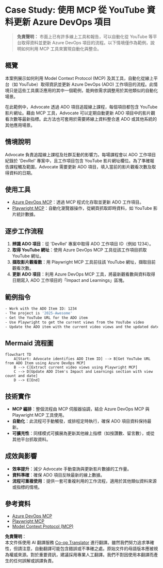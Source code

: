 <!--
CO_OP_TRANSLATOR_METADATA:
{
  "original_hash": "14a2dfbea55ef735660a06bd6bdfe5f3",
  "translation_date": "2025-06-13T21:32:21+00:00",
  "source_file": "09-CaseStudy/UpdateADOItemsFromYT.md",
  "language_code": "tw"
}
-->
# Case Study: 使用 MCP 從 YouTube 資料更新 Azure DevOps 項目

> **免責聲明：** 市面上已有許多線上工具和報告，可以自動化從 YouTube 等平台取得資料並更新 Azure DevOps 項目的流程。以下情境僅作為範例，說明如何利用 MCP 工具來實現自動化與整合。

## 概覽

本案例展示如何利用 Model Context Protocol (MCP) 及其工具，自動化從線上平台（如 YouTube）取得資訊並更新 Azure DevOps (ADO) 工作項目的流程。此情境只是這些工具廣泛應用的其中一個範例，能夠依需求調整用於其他類似的自動化場景。

在此範例中，Advocate 透過 ADO 項目追蹤線上課程，每個項目都包含 YouTube 影片網址。藉由 MCP 工具，Advocate 可以定期自動更新 ADO 項目中的影片觀看次數等最新指標。此方法也可套用於需要將線上資料整合進 ADO 或其他系統的其他應用場景。

## 情境說明

Advocate 負責追蹤線上課程及社群互動的影響力。每場課程會以 ADO 工作項目紀錄於 'DevRel' 專案中，且工作項目包含 YouTube 影片網址欄位。為了準確報告課程觸及範圍，Advocate 需要更新 ADO 項目，填入當前的影片觀看次數及取得資料的日期。

## 使用工具

- [Azure DevOps MCP](https://github.com/microsoft/azure-devops-mcp)：透過 MCP 程式化存取並更新 ADO 工作項目。
- [Playwright MCP](https://github.com/microsoft/playwright-mcp)：自動化瀏覽器操作，從網頁抓取即時資料，如 YouTube 影片統計數據。

## 逐步工作流程

1. **辨識 ADO 項目**：從 'DevRel' 專案中取得 ADO 工作項目 ID（例如 1234）。
2. **取得 YouTube 網址**：使用 Azure DevOps MCP 工具從該工作項目抓取 YouTube 網址。
3. **擷取影片觀看數**：用 Playwright MCP 工具前往該 YouTube 網址，擷取目前觀看次數。
4. **更新 ADO 項目**：利用 Azure DevOps MCP 工具，將最新觀看數與資料取得日期寫入 ADO 工作項目的「Impact and Learnings」區塊。

## 範例指令

```bash
- Work with the ADO Item ID: 1234
- The project is '2025-Awesome'
- Get the YouTube URL for the ADO item
- Use Playwright to get the current views from the YouTube video
- Update the ADO item with the current video views and the updated date of the information
```

## Mermaid 流程圖

```mermaid
flowchart TD
    A[Start: Advocate identifies ADO Item ID] --> B[Get YouTube URL from ADO Item using Azure DevOps MCP]
    B --> C[Extract current video views using Playwright MCP]
    C --> D[Update ADO Item's Impact and Learnings section with view count and date]
    D --> E[End]
```

## 技術實作

- **MCP 編排**：整個流程由 MCP 伺服器協調，結合 Azure DevOps MCP 與 Playwright MCP 工具使用。
- **自動化**：此流程可手動觸發，或排程定時執行，確保 ADO 項目資料保持最新。
- **可擴充性**：同樣模式可擴展為更新其他線上指標（如按讚數、留言數），或從其他平台抓取資料。

## 成效與影響

- **效率提升**：減少 Advocate 手動查詢與更新影片數據的工作量。
- **資料準確**：確保 ADO 項目反映最新的線上數據。
- **流程可重複使用**：提供一套可重複利用的工作流程，適用於其他類似資料來源或指標的情境。

## 參考資料

- [Azure DevOps MCP](https://github.com/microsoft/azure-devops-mcp)
- [Playwright MCP](https://github.com/microsoft/playwright-mcp)
- [Model Context Protocol (MCP)](https://modelcontextprotocol.io/)

**免責聲明**：  
本文件係使用 AI 翻譯服務 [Co-op Translator](https://github.com/Azure/co-op-translator) 進行翻譯。雖然我們努力追求準確性，但請注意，自動翻譯可能包含錯誤或不準確之處。原始文件的母語版本應被視為權威來源。對於重要資訊，建議採用專業人工翻譯。我們不對因使用本翻譯而產生的任何誤解或誤譯負責。